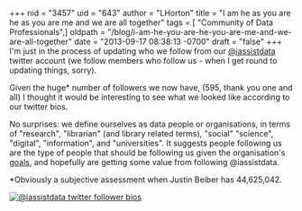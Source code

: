 +++
nid = "3457"
uid = "643"
author = "LHorton"
title = "I am he as you are he as you are me and we are all together"
tags = [ "Community of Data Professionals",]
oldpath = "/blog/i-am-he-you-are-he-you-are-me-and-we-are-all-together"
date = "2013-09-17 08:38:13 -0700"
draft = "false"
+++
I'm just in the process of updating who we follow from our
[@iassistdata](https://twitter.com/iassistdata "IASSIST twitter")
twitter account (we follow members who follow us - when I get round to
updating things, sorry).

Given the huge* number of followers we now have, (595, thank you one
and all) I thought it would be interesting to see what we looked like
according to our twitter bios.

No surprises: we define ourselves as data people or organisations, in
terms of "research", "librarian" (and library related terms),
"social" "science", "digital", "information", and
"universities". It suggests people following us are the type of people
that should be following us given the organisation's
[goals](/about/index.html "About IASSIST"), and hopefully are getting
some value from following @iassistdata.

*Obviously a subjective assessment when Justin Beiber has 44,625,042.

 [![ @iassistdata twitter follower
bios](http://www.wordle.net/thumb/wrdl/7063808/%40iassistdata_twitter_follower_bios)](http://www.wordle.net/show/wrdl/7063808/%40iassistdata_twitter_follower_bios " @iassistdata twitter follower bios")
